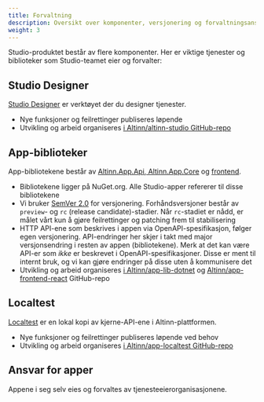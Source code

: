 ```yaml
---
title: Forvaltning
description: Oversikt over komponenter, versjonering og forvaltningsansvar i Altinn Studio.
weight: 3
---
```


Studio-produktet består av flere komponenter. Her er viktige tjenester og biblioteker som Studio-teamet eier og forvalter:

## Studio Designer
[Studio Designer](https://altinn.studio/) er verktøyet der du designer tjenester.

- Nye funksjoner og feilrettinger publiseres løpende
- Utvikling og arbeid organiseres [i Altinn/altinn-studio GitHub-repo](https://github.com/Altinn/altinn-studio)

## App-biblioteker
App-bibliotekene består av [Altinn.App.Api, Altinn.App.Core](https://github.com/Altinn/app-lib-dotnet) og [frontend](https://github.com/Altinn/app-frontend-react).

- Bibliotekene ligger på NuGet.org. Alle Studio-apper refererer til disse bibliotekene
- Vi bruker [SemVer 2.0](https://semver.org/) for versjonering. Forhåndsversjoner består av `preview`- og `rc` (release candidate)-stadier. Når `rc`-stadiet er nådd, er målet vårt kun å gjøre feilrettinger og patching frem til stabilisering
- HTTP API-ene som beskrives i appen via OpenAPI-spesifikasjon, følger egen versjonering. API-endringer her skjer i takt med major versjonsendring i resten av appen (bibliotekene). Merk at det kan være API-er som _ikke_ er beskrevet i OpenAPI-spesifikasjoner. Disse er ment til internt bruk, og vi kan gjøre endringer på disse uten å kommunisere det
- Utvikling og arbeid organiseres [i Altinn/app-lib-dotnet](https://github.com/Altinn/app-lib-dotnet) og [Altinn/app-frontend-react](https://github.com/Altinn/app-frontend-react) GitHub-repo

## Localtest
[Localtest](https://github.com/Altinn/app-localtest) er en lokal kopi av kjerne-API-ene i Altinn-plattformen.

- Nye funksjoner og feilrettinger publiseres løpende ved behov
- Utvikling og arbeid organiseres [i Altinn/app-localtest GitHub-repo](https://github.com/Altinn/app-localtest)

## Ansvar for apper
Appene i seg selv eies og forvaltes av tjenesteeierorganisasjonene.